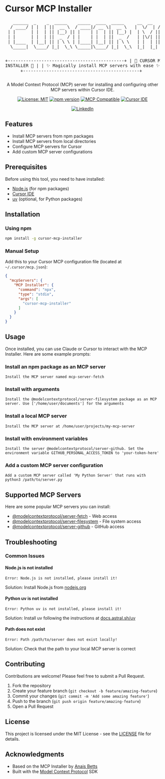 # Cursor MCP Installer

<div align="center">
  <pre>
   ______  _    _  _____    _____  ____  _____     __  __   ______  _____    _____  _   _  _____  _____      _      _      _      ______ _____  
  / ____/ | |  | ||  __ \  / ____|/ __ \|  __ \   |  \/  | /  ____||  __ \  |_   _|| \ | |/ ____||_   _|    / \    | |    | |    |  ____|  __ \ 
 | |      | |  | || |__) || |    | |  | || |__) |  | \  / || |     | |__) |   | |  |  \| || (___    | |     / _ \   | |    | |    | |__  | |__) |
 | |      | |  | ||  _  / | |    | |  | ||  _  /   | |\/| || |     |  ___/    | |  | . ` | \___ \   | |    / /_\ \  | |    | |    |  __| |  _  / 
 | |____  | |__| || | \ \ | |____| |__| || | \ \   | |  | || |____ | |       _| |_ | |\  | ____) | _| |_  / _____ \ | |___ | |___ | |____| | \ \ 
  \_____|  \____/ |_|  \_\ \_____|\____/ |_|  \_\  |_|  |_| \_____||_|      |_____||_| \_||_____/ |_____|/_/     \_\|_____||_____||______|_|  \_\
                                                                                                                   
 +---------------------------------------------+
 | 🚀 CURSOR MCP INSTALLER 🚀                 |
 | ✨ Magically install MCP servers with ease ✨ |
 +---------------------------------------------+
  </pre>
  <p>A Model Context Protocol (MCP) server for installing and configuring other MCP servers within Cursor IDE.</p>
  
  [![License: MIT](https://img.shields.io/badge/License-MIT-yellow.svg)](https://opensource.org/licenses/MIT)
  [![npm version](https://img.shields.io/npm/v/cursor-mcp-installer.svg)](https://www.npmjs.com/package/cursor-mcp-installer)
  [![MCP Compatible](https://img.shields.io/badge/MCP-Compatible-brightgreen.svg)](https://github.com/anthropic-labs/model-context-protocol)
  [![Cursor IDE](https://img.shields.io/badge/Cursor-IDE-blue.svg)](https://cursor.sh)
  
  <a href="https://www.linkedin.com/in/digitalmarketingstrategyexpert/">
    <img src="https://img.shields.io/badge/LinkedIn-Matthew_Cage-blue?style=flat&logo=linkedin" alt="LinkedIn"/>
  </a>
</div>

## Features

- Install MCP servers from npm packages
- Install MCP servers from local directories
- Configure MCP servers for Cursor
- Add custom MCP server configurations

## Prerequisites

Before using this tool, you need to have installed:

- [Node.js](https://nodejs.org/) (for npm packages)
- [Cursor IDE](https://cursor.sh/)
- [uv](https://docs.astral.sh/uv/) (optional, for Python packages)

## Installation

### Using npm

```bash
npm install -g cursor-mcp-installer
```

### Manual Setup

Add this to your Cursor MCP configuration file (located at `~/.cursor/mcp.json`):

```json
{
  "mcpServers": {
    "MCP Installer": {
      "command": "npx",
      "type": "stdio",
      "args": [
        "cursor-mcp-installer"
      ]
    }
  }
}
```

## Usage

Once installed, you can use Claude or Cursor to interact with the MCP Installer. Here are some example prompts:

### Install an npm package as an MCP server

```
Install the MCP server named mcp-server-fetch
```

### Install with arguments

```
Install the @modelcontextprotocol/server-filesystem package as an MCP server. Use ['/home/user/documents'] for the arguments
```

### Install a local MCP server

```
Install the MCP server at /home/user/projects/my-mcp-server
```

### Install with environment variables

```
Install the server @modelcontextprotocol/server-github. Set the environment variable GITHUB_PERSONAL_ACCESS_TOKEN to 'your-token-here'
```

### Add a custom MCP server configuration

```
Add a custom MCP server called 'My Python Server' that runs with python3 /path/to/server.py
```

## Supported MCP Servers

Here are some popular MCP servers you can install:

- [@modelcontextprotocol/server-fetch](https://www.npmjs.com/package/@modelcontextprotocol/server-fetch) - Web access
- [@modelcontextprotocol/server-filesystem](https://www.npmjs.com/package/@modelcontextprotocol/server-filesystem) - File system access
- [@modelcontextprotocol/server-github](https://www.npmjs.com/package/@modelcontextprotocol/server-github) - GitHub access

## Troubleshooting

### Common Issues

#### Node.js is not installed

```
Error: Node.js is not installed, please install it!
```

Solution: Install Node.js from [nodejs.org](https://nodejs.org/)

#### Python uv is not installed

```
Error: Python uv is not installed, please install it!
```

Solution: Install uv following the instructions at [docs.astral.sh/uv](https://docs.astral.sh/uv/)

#### Path does not exist

```
Error: Path /path/to/server does not exist locally!
```

Solution: Check that the path to your local MCP server is correct

## Contributing

Contributions are welcome! Please feel free to submit a Pull Request.

1. Fork the repository
2. Create your feature branch (`git checkout -b feature/amazing-feature`)
3. Commit your changes (`git commit -m 'Add some amazing feature'`)
4. Push to the branch (`git push origin feature/amazing-feature`)
5. Open a Pull Request

## License

This project is licensed under the MIT License - see the [LICENSE](LICENSE) file for details.

## Acknowledgments

- Based on the MCP Installer by [Anais Betts](https://github.com/anaisbetts)
- Built with the [Model Context Protocol](https://github.com/anthropic-labs/model-context-protocol) SDK 